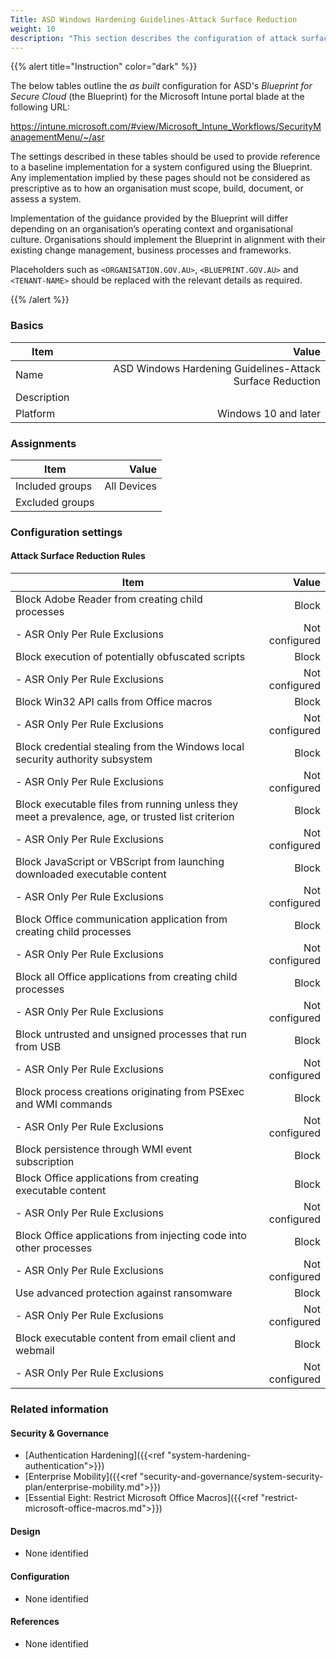 ```yaml
---
Title: ASD Windows Hardening Guidelines-Attack Surface Reduction
weight: 10
description: "This section describes the configuration of attack surface reduction within Microsoft Intune associated with systems built according to the guidance provided by ASD's Blueprint for Secure Cloud."
---
```


{{% alert title="Instruction" color="dark" %}}
 
The below tables outline the *as built* configuration for ASD's *Blueprint for Secure Cloud* (the Blueprint) for the Microsoft Intune portal blade at the following URL:

https://intune.microsoft.com/#view/Microsoft_Intune_Workflows/SecurityManagementMenu/~/asr

The settings described in these tables should be used to provide reference to a baseline implementation for a system configured using the Blueprint. Any implementation implied by these pages should not be considered as prescriptive as to how an organisation must scope, build, document, or assess a system.

Implementation of the guidance provided by the Blueprint will differ depending on an organisation’s operating context and organisational culture. Organisations should implement the Blueprint in alignment with their existing change management, business processes and frameworks.

Placeholders such as `<ORGANISATION.GOV.AU>`, `<BLUEPRINT.GOV.AU>` and `<TENANT-NAME>` should be replaced with the relevant details as required.

{{% /alert %}}

### Basics

| Item        |                                                     Value |
| ----------- | --------------------------------------------------------: |
| Name        | ASD Windows Hardening Guidelines-Attack Surface Reduction |
| Description |                                                           |
| Platform    |                                      Windows 10 and later |

### Assignments

| Item            |       Value |
| --------------- | ----------: |
| Included groups | All Devices |
| Excluded groups |             |

### Configuration settings

#### Attack Surface Reduction Rules

| Item                                                                                              |          Value |
| ------------------------------------------------------------------------------------------------- | -------------: |
| Block Adobe Reader from creating child processes                                                  |          Block |
| - ASR Only Per Rule Exclusions                                                                    | Not configured |
| Block execution of potentially obfuscated scripts                                                 |          Block |
| - ASR Only Per Rule Exclusions                                                                    | Not configured |
| Block Win32 API calls from Office macros                                                          |          Block |
| - ASR Only Per Rule Exclusions                                                                    | Not configured |
| Block credential stealing from the Windows local security authority subsystem                     |          Block |
| - ASR Only Per Rule Exclusions                                                                    | Not configured |
| Block executable files from running unless they meet a prevalence, age, or trusted list criterion |          Block |
| - ASR Only Per Rule Exclusions                                                                    | Not configured |
| Block JavaScript or VBScript from launching downloaded executable content                         |          Block |
| - ASR Only Per Rule Exclusions                                                                    | Not configured |
| Block Office communication application from creating child processes                              |          Block |
| - ASR Only Per Rule Exclusions                                                                    | Not configured |
| Block all Office applications from creating child processes                                       |          Block |
| - ASR Only Per Rule Exclusions                                                                    | Not configured |
| Block untrusted and unsigned processes that run from USB                                          |          Block |
| - ASR Only Per Rule Exclusions                                                                    | Not configured |
| Block process creations originating from PSExec and WMI commands                                  |          Block |
| - ASR Only Per Rule Exclusions                                                                    | Not configured |
| Block persistence through WMI event subscription                                                  |          Block |
| Block Office applications from creating executable content                                        |          Block |
| - ASR Only Per Rule Exclusions                                                                    | Not configured |
| Block Office applications from injecting code into other processes                                |          Block |
| - ASR Only Per Rule Exclusions                                                                    | Not configured |
| Use advanced protection against ransomware                                                        |          Block |
| - ASR Only Per Rule Exclusions                                                                    | Not configured |
| Block executable content from email client and webmail                                            |          Block |
| - ASR Only Per Rule Exclusions                                                                    | Not configured |




### Related information

#### Security & Governance

* [Authentication Hardening]({{<ref "system-hardening-authentication">}}) 
* [Enterprise Mobility]({{<ref "security-and-governance/system-security-plan/enterprise-mobility.md">}})
* [Essential Eight: Restrict Microsoft Office Macros]({{<ref "restrict-microsoft-office-macros.md">}})

  
#### Design

* None identified
  
#### Configuration

* None identified

#### References

* None identified
